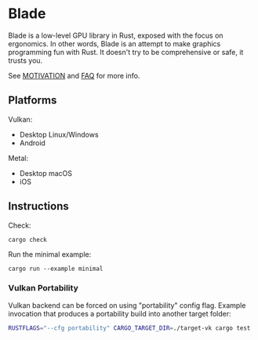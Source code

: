 # Blade

Blade is a low-level GPU library in Rust, exposed with the focus on ergonomics.
In other words, Blade is an attempt to make graphics programming fun with Rust.
It doesn't try to be comprehensive or safe, it trusts you.

See [MOTIVATION](MOTIVATION.md) and [FAQ](FAQ.md) for more info.

## Platforms

Vulkan:
- Desktop Linux/Windows
- Android

Metal:
- Desktop macOS
- iOS

## Instructions

Check:
```
cargo check
```
Run the minimal example:
```
cargo run --example minimal
```

### Vulkan Portability

Vulkan backend can be forced on using "portability" config flag. Example invocation that produces a portability build into another target folder:
```bash
RUSTFLAGS="--cfg portability" CARGO_TARGET_DIR=./target-vk cargo test
```
